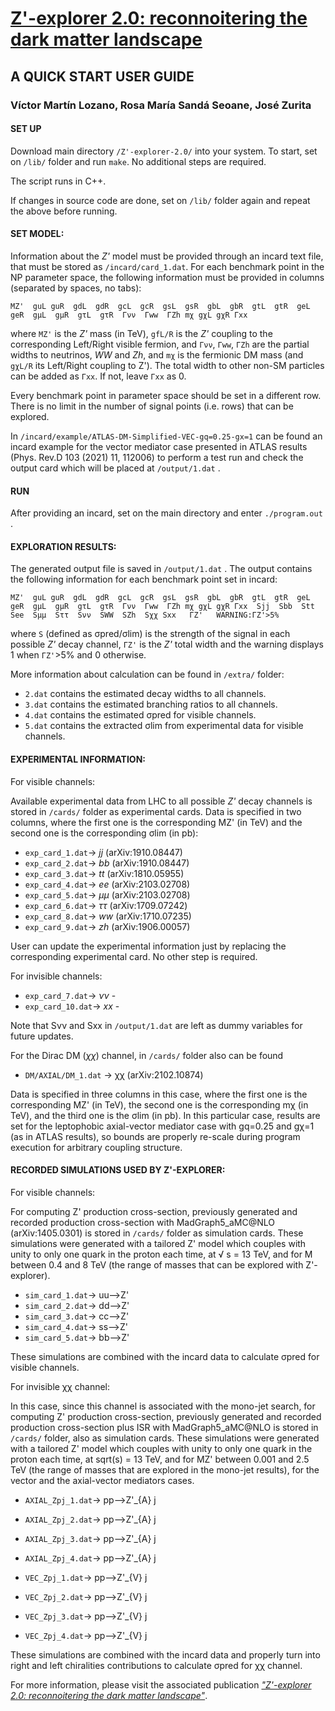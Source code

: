 # <a href="https://arxiv.org/pdf/2109.13194.pdf" target=newwindow >Z'-explorer 2.0: reconnoitering the dark matter landscape</a>

## A QUICK START USER GUIDE


### Víctor Martín Lozano, Rosa María Sandá Seoane, José Zurita 


#### SET UP



Download main directory `/Z'-explorer-2.0/` into your system. To start, set on `/lib/` folder and run `make`. No additional steps are required. 

The script runs in C++.

If changes in source code are done, set on `/lib/` folder again and repeat the above before running.





#### SET MODEL:


Information about the *Z'* model must be provided through an incard text file, that must be stored as `/incard/card_1.dat`. For each benchmark point in the NP parameter space, the following information must be provided in columns (separated by spaces, no tabs):

~~~
MZ'  guL guR  gdL  gdR  gcL  gcR  gsL  gsR  gbL  gbR  gtL  gtR  geL  geR  gμL  gμR  gτL  gτR  Γνν  Γww  ΓZh mχ gχL gχR Γxx
~~~

where `MZ'` is the *Z'* mass (in TeV), `gfL/R` is the *Z'* coupling to the corresponding Left/Right visible fermion, and `Γνν`, `Γww`, `ΓZh` are the partial widths to neutrinos, *WW* and *Zh*, and `mχ` is the fermionic DM mass (and `gχL/R` its Left/Right coupling to Z'). The total width to other non-SM particles can be added as `Γxx`.  If not, leave `Γxx` as 0.

Every benchmark point in parameter space should be set in a different row. There is no limit in the number of signal points (i.e. rows) that can be explored.


In `/incard/example/ATLAS-DM-Simplified-VEC-gq=0.25-gx=1` can be found an incard example for the vector mediator case presented in ATLAS results (Phys. Rev.D 103 (2021) 11, 112006) to perform a test run and check the output card which will be placed at `/output/1.dat` .







#### RUN



After providing an incard, set on the main directory and enter `./program.out` .






#### EXPLORATION RESULTS:



The generated output file is saved in `/output/1.dat` . The output contains the following information for each benchmark point set in incard:
 
~~~
MZ'  guL guR  gdL  gdR  gcL  gcR  gsL  gsR  gbL  gbR  gtL  gtR  geL  geR  gμL  gμR  gτL  gτR  Γνν  Γww  ΓZh mχ gχL gχR Γxx  Sjj  Sbb  Stt  See  Sμμ  Sττ  Sνν  SWW  SZh  Sχχ Sxx   ΓZ'   WARNING:ΓZ'>5%
~~~

where `S` (defined as σpred/σlim) is the strength of the signal in each possible *Z'* decay channel, `ΓZ'` is the *Z'* total width and the warning displays 1 when `ΓZ'`>5% and 0 otherwise. 


More information about calculation can be found in `/extra/` folder:

- `2.dat` contains the estimated decay widths to all channels. 
- `3.dat` contains the estimated branching ratios to all channels.
- `4.dat` contains the estimated σpred for visible channels.
- `5.dat` contains the extracted σlim from experimental data for visible channels.





#### EXPERIMENTAL INFORMATION:



For visible channels:

Available experimental data from LHC to all possible *Z'* decay channels is stored in  `/cards/` folder as experimental cards. Data is specified in two columns, where the first one is the corresponding MZ' (in TeV) and the second one is the corresponding σlim (in pb): 


- `exp_card_1.dat`-> *jj* (arXiv:1910.08447) 
- `exp_card_2.dat`-> *bb* (arXiv:1910.08447)
- `exp_card_3.dat`-> *tt* (arXiv:1810.05955)
- `exp_card_4.dat`-> *ee* (arXiv:2103.02708)
- `exp_card_5.dat`-> *μμ* (arXiv:2103.02708)
- `exp_card_6.dat`-> *ττ* (arXiv:1709.07242)
- `exp_card_8.dat`-> *ww* (arXiv:1710.07235)
- `exp_card_9.dat`-> *zh* (arXiv:1906.00057)

User can update the experimental information just by replacing the corresponding experimental card. No other step is required. 




For invisible channels:

- `exp_card_7.dat`-> *νν* -
- `exp_card_10.dat`-> *xx* -

Note that Sνν and Sxx in `/output/1.dat` are left as dummy variables for future updates.

For the Dirac DM (*χχ*) channel, in  `/cards/` folder also can be found

- `DM/AXIAL/DM_1.dat` -> χχ (arXiv:2102.10874)

Data is specified in three columns in this case, where the first one is the corresponding MZ' (in TeV), the second one is the corresponding mχ (in TeV), and the third one is the σlim (in pb). In this particular case, results are set for the leptophobic axial-vector mediator case with gq=0.25 and gχ=1 (as in ATLAS results), so bounds are properly re-scale during program execution for arbitrary coupling structure.





#### RECORDED SIMULATIONS USED BY Z'-EXPLORER:



For visible channels:

For computing Z' production cross-section, previously generated and recorded production cross-section with MadGraph5_aMC@NLO (arXiv:1405.0301) is stored in `/cards/` folder as simulation cards. These simulations were generated with a tailored Z' model which couples with unity to only one quark in the proton each time, at &radic; s = 13 TeV, and for M between 0.4 and 8 TeV (the range of masses that can be explored with Z'-explorer).

- `sim_card_1.dat`->  uu-->Z'
- `sim_card_2.dat`->  dd-->Z'
- `sim_card_3.dat`->  cc-->Z'
- `sim_card_4.dat`->  ss-->Z'
- `sim_card_5.dat`->  bb-->Z'

These simulations are combined with the incard data to calculate σpred for visible channels.



For invisible χχ channel:

In this case, since this channel is associated with the mono-jet search, for computing Z' production cross-section, previously generated and recorded production cross-section plus ISR with MadGraph5_aMC@NLO is stored in `/cards/` folder, also as simulation cards. These simulations were generated with a tailored Z' model which couples with unity to only one quark in the proton each time, at sqrt(s) = 13 TeV, and for MZ' between 0.001 and 2.5 TeV (the range of masses that are explored in the mono-jet results), for the vector and the axial-vector mediators cases.


- `AXIAL_Zpj_1.dat`->  pp-->Z'_{A} j
- `AXIAL_Zpj_2.dat`->  pp-->Z'_{A} j
- `AXIAL_Zpj_3.dat`->  pp-->Z'_{A} j
- `AXIAL_Zpj_4.dat`->  pp-->Z'_{A} j



- `VEC_Zpj_1.dat`->  pp-->Z'_{V} j
- `VEC_Zpj_2.dat`->  pp-->Z'_{V} j
- `VEC_Zpj_3.dat`->  pp-->Z'_{V} j
- `VEC_Zpj_4.dat`->  pp-->Z'_{V} j


These simulations are combined with the incard data and properly turn into right and left chiralities contributions to calculate σpred for χχ channel.



For more information, please visit the associated publication <a href="https://arxiv.org/pdf/2109.13194.pdf" target=newwindow >*"Z'-explorer 2.0: reconnoitering the dark matter landscape"*</a>.

